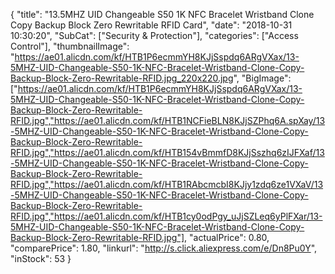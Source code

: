 {
	"title": "13.5MHZ UID Changeable S50 1K NFC Bracelet Wristband Clone Copy Backup Block Zero Rewritable RFID Card",
	"date": "2018-10-31 10:30:20",
	"SubCat": ["Security & Protection"],
	"categories": ["Access Control"],
	"thumbnailImage": "https://ae01.alicdn.com/kf/HTB1P6ecmmYH8KJjSspdq6ARgVXax/13-5MHZ-UID-Changeable-S50-1K-NFC-Bracelet-Wristband-Clone-Copy-Backup-Block-Zero-Rewritable-RFID.jpg_220x220.jpg",
	"BigImage": ["https://ae01.alicdn.com/kf/HTB1P6ecmmYH8KJjSspdq6ARgVXax/13-5MHZ-UID-Changeable-S50-1K-NFC-Bracelet-Wristband-Clone-Copy-Backup-Block-Zero-Rewritable-RFID.jpg","https://ae01.alicdn.com/kf/HTB1NCFieBLN8KJjSZPhq6A.spXay/13-5MHZ-UID-Changeable-S50-1K-NFC-Bracelet-Wristband-Clone-Copy-Backup-Block-Zero-Rewritable-RFID.jpg","https://ae01.alicdn.com/kf/HTB154vBmmfD8KJjSszhq6zIJFXaf/13-5MHZ-UID-Changeable-S50-1K-NFC-Bracelet-Wristband-Clone-Copy-Backup-Block-Zero-Rewritable-RFID.jpg","https://ae01.alicdn.com/kf/HTB1RAbcmcbI8KJjy1zdq6ze1VXaV/13-5MHZ-UID-Changeable-S50-1K-NFC-Bracelet-Wristband-Clone-Copy-Backup-Block-Zero-Rewritable-RFID.jpg","https://ae01.alicdn.com/kf/HTB1cy0odPgy_uJjSZLeq6yPlFXar/13-5MHZ-UID-Changeable-S50-1K-NFC-Bracelet-Wristband-Clone-Copy-Backup-Block-Zero-Rewritable-RFID.jpg"],
	"actualPrice": 0.80,
	"comparePrice": 1.80,
	"linkurl": "http://s.click.aliexpress.com/e/Dn8Pu0Y",
	"inStock": 53
}
